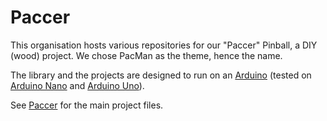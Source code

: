 # Paccer

This organisation hosts various repositories for our "Paccer" Pinball, a DIY (wood) project. We chose PacMan as the theme, hence the name.

The library and the projects are designed to run on an [Arduino](https://www.arduino.cc/) (tested on [Arduino Nano](http://store.arduino.cc/products/arduino-nano) and [Arduino Uno](http://store.arduino.cc/products/arduino-uno-rev3)).

See [Paccer](../../../../Paccer) for the main project files.
